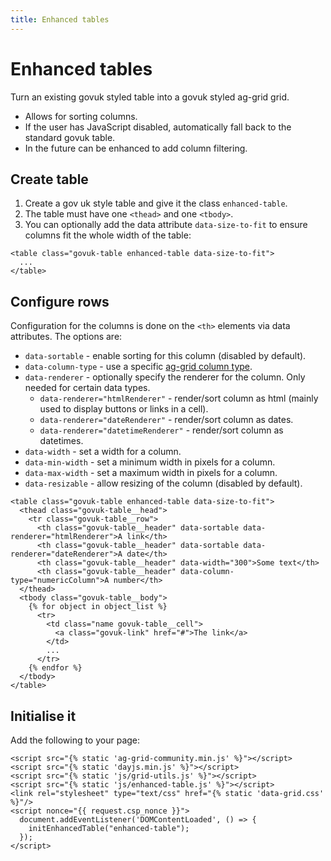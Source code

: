 ```yaml
---
title: Enhanced tables
---
```


# Enhanced tables

Turn an existing govuk styled table into a govuk styled ag-grid grid.

- Allows for sorting columns.
- If the user has JavaScript disabled, automatically fall back to the standard govuk table.
- In the future can be enhanced to add column filtering.

## Create table

1. Create a gov uk style table and give it the class `enhanced-table`.
2. The table must have one `<thead>` and one `<tbody>`.
3. You can optionally add the data attribute `data-size-to-fit` to ensure columns fit the whole width of the table:

```
<table class="govuk-table enhanced-table data-size-to-fit">
  ...
</table>
```

## Configure rows

Configuration for the columns is done on the `<th>` elements via data attributes. The options are:

- `data-sortable` - enable sorting for this column (disabled by default).
- `data-column-type` - use a specific [ag-grid column type](https://www.ag-grid.com/javascript-data-grid/column-definitions/#custom-column-types).
- `data-renderer` - optionally specify the renderer for the column. Only needed for certain data types.
  - `data-renderer="htmlRenderer"` - render/sort column as html (mainly used to display buttons or links in a cell).
  - `data-renderer="dateRenderer"` - render/sort column as dates.
  - `data-renderer="datetimeRenderer"` - render/sort column as datetimes.
- `data-width` - set a width for a column.
- `data-min-width` - set a minimum width in pixels for a column.
- `data-max-width` - set a maximum width in pixels for a column.
- `data-resizable` - allow resizing of the column (disabled by default).

```
<table class="govuk-table enhanced-table data-size-to-fit">
  <thead class="govuk-table__head">
    <tr class="govuk-table__row">
      <th class="govuk-table__header" data-sortable data-renderer="htmlRenderer">A link</th>
      <th class="govuk-table__header" data-sortable data-renderer="dateRenderer">A date</th>
      <th class="govuk-table__header" data-width="300">Some text</th>
      <th class="govuk-table__header" data-column-type="numericColumn">A number</th>
  </thead>
  <tbody class="govuk-table__body">
    {% for object in object_list %}
      <tr>
        <td class="name govuk-table__cell">
          <a class="govuk-link" href="#">The link</a>
        </td>
        ...
      </tr>
    {% endfor %}
  </tbody>
</table>
```

## Initialise it

Add the following to your page:

```
<script src="{% static 'ag-grid-community.min.js' %}"></script>
<script src="{% static 'dayjs.min.js' %}"></script>
<script src="{% static 'js/grid-utils.js' %}"></script>
<script src="{% static 'js/enhanced-table.js' %}"></script>
<link rel="stylesheet" type="text/css" href="{% static 'data-grid.css' %}"/>
<script nonce="{{ request.csp_nonce }}">
  document.addEventListener('DOMContentLoaded', () => {
    initEnhancedTable("enhanced-table");
  });
</script>
```
